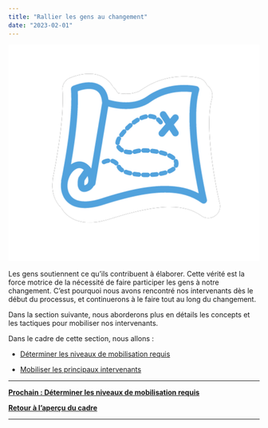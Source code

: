```yaml
---
title: "Rallier les gens au changement"
date: "2023-02-01"
---
```


![](images/FLC-Strategizing.png)

Les gens soutiennent ce qu’ils contribuent à élaborer. Cette vérité est la force motrice de la nécessité de faire participer les gens à notre changement. C’est pourquoi nous avons rencontré nos intervenants dès le début du processus, et continuerons à le faire tout au long du changement.

Dans la section suivante, nous aborderons plus en détails les concepts et les tactiques pour mobiliser nos intervenants.

Dans le cadre de cette section, nous allons :

- [Déterminer les niveaux de mobilisation requis](/framework-for-leading-change/determiner-les-niveaux-de-mobilisation-requis/)

- [Mobiliser les principaux intervenants](/framework-for-leading-change/mobiliser-les-principaux-intervenants/)

* * *

[**Prochain : Déterminer les niveaux de mobilisation requis**](/framework-for-leading-change/determiner-les-niveaux-de-mobilisation-requis/)

[**Retour à l’aperçu du cadre**](/framework-for-leading-change/un-cadre-pour-diriger-le-changement/)

* * *

